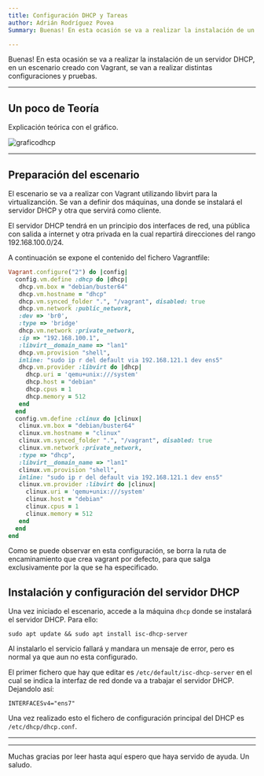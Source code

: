 ```yaml
---
title: Configuración DHCP y Tareas
author: Adrián Rodríguez Povea
Summary: Buenas! En esta ocasión se va a realizar la instalación de un servidor DHCP, en un escenario creado con Vagrant, se van a realizar distintas configuraciones y pruebas.

---
```


Buenas! En esta ocasión se va a realizar la instalación de un servidor DHCP, en un escenario creado con Vagrant, se van a realizar distintas configuraciones y pruebas.

***

## Un poco de Teoría

Explicación teórica con el gráfico.

![graficodhcp]({static}/images/DHCP/graficodhcp.png)

***

## Preparación del escenario

El escenario se va a realizar con Vagrant utilizando libvirt para la virtualizanción. Se van a definir dos máquinas, una donde se instalará el servidor DHCP y otra que servirá como cliente.

El servidor DHCP tendrá en un principio dos interfaces de red, una pública con salida a internet y otra privada en la cual repartirá direcciones del rango 192.168.100.0/24.

A continuación se expone el contenido del fichero Vagrantfile:

```ruby
Vagrant.configure("2") do |config|
  config.vm.define :dhcp do |dhcp|
   dhcp.vm.box = "debian/buster64"
   dhcp.vm.hostname = "dhcp"
   dhcp.vm.synced_folder ".", "/vagrant", disabled: true
   dhcp.vm.network :public_network,
   :dev => 'br0',
   :type => 'bridge'
   dhcp.vm.network :private_network,
   :ip => "192.168.100.1",
   :libvirt__domain_name => "lan1"
   dhcp.vm.provision "shell",
   inline: "sudo ip r del default via 192.168.121.1 dev ens5"
   dhcp.vm.provider :libvirt do |dhcp|
     dhcp.uri = 'qemu+unix:///system'
     dhcp.host = "debian"
     dhcp.cpus = 1
     dhcp.memory = 512
   end
  end
  config.vm.define :clinux do |clinux|
   clinux.vm.box = "debian/buster64"
   clinux.vm.hostname = "clinux"
   clinux.vm.synced_folder ".", "/vagrant", disabled: true
   clinux.vm.network :private_network,
   :type => "dhcp",
   :libvirt__domain_name => "lan1"
   clinux.vm.provision "shell",
   inline: "sudo ip r del default via 192.168.121.1 dev ens5"
   clinux.vm.provider :libvirt do |clinux|
     clinux.uri = 'qemu+unix:///system'
     clinux.host = "debian"
     clinux.cpus = 1
     clinux.memory = 512
   end
  end
end
```

Como se puede observar en esta configuración, se borra la ruta de encaminamiento que crea vagrant por defecto, para que salga exclusivamente por la que se ha especificado.

## Instalación y configuración del servidor DHCP

Una vez iniciado el escenario, accede a la máquina `dhcp` donde se instalará el servidor DHCP. Para ello:

`sudo apt update && sudo apt install isc-dhcp-server`

Al instalarlo el servicio fallará y mandara un mensaje de error, pero es normal ya que aun no esta configurado.

El primer fichero que hay que editar es `/etc/default/isc-dhcp-server` en el cual se indica la interfaz de red donde va a trabajar el servidor DHCP. Dejandolo así:

`INTERFACESv4="ens7"`

Una vez realizado esto el fichero de configuración principal del DHCP es `/etc/dhcp/dhcp.conf`.


***

***
    
Muchas gracias por leer hasta aquí espero que haya servido de ayuda. Un saludo.    
